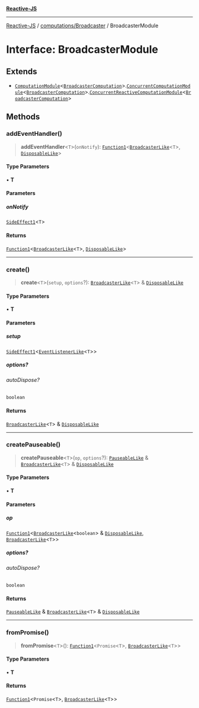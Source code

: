 [**Reactive-JS**](../../../README.md)

***

[Reactive-JS](../../../README.md) / [computations/Broadcaster](../README.md) / BroadcasterModule

# Interface: BroadcasterModule

## Extends

- [`ComputationModule`](../../interfaces/ComputationModule.md)\<[`BroadcasterComputation`](BroadcasterComputation.md)\>.[`ConcurrentComputationModule`](../../interfaces/ConcurrentComputationModule.md)\<[`BroadcasterComputation`](BroadcasterComputation.md)\>.[`ConcurrentReactiveComputationModule`](../../interfaces/ConcurrentReactiveComputationModule.md)\<[`BroadcasterComputation`](BroadcasterComputation.md)\>

## Methods

### addEventHandler()

> **addEventHandler**\<`T`\>(`onNotify`): [`Function1`](../../../functions/type-aliases/Function1.md)\<[`BroadcasterLike`](../../interfaces/BroadcasterLike.md)\<`T`\>, [`DisposableLike`](../../../utils/interfaces/DisposableLike.md)\>

#### Type Parameters

• **T**

#### Parameters

##### onNotify

[`SideEffect1`](../../../functions/type-aliases/SideEffect1.md)\<`T`\>

#### Returns

[`Function1`](../../../functions/type-aliases/Function1.md)\<[`BroadcasterLike`](../../interfaces/BroadcasterLike.md)\<`T`\>, [`DisposableLike`](../../../utils/interfaces/DisposableLike.md)\>

***

### create()

> **create**\<`T`\>(`setup`, `options`?): [`BroadcasterLike`](../../interfaces/BroadcasterLike.md)\<`T`\> & [`DisposableLike`](../../../utils/interfaces/DisposableLike.md)

#### Type Parameters

• **T**

#### Parameters

##### setup

[`SideEffect1`](../../../functions/type-aliases/SideEffect1.md)\<[`EventListenerLike`](../../../utils/interfaces/EventListenerLike.md)\<`T`\>\>

##### options?

###### autoDispose?

`boolean`

#### Returns

[`BroadcasterLike`](../../interfaces/BroadcasterLike.md)\<`T`\> & [`DisposableLike`](../../../utils/interfaces/DisposableLike.md)

***

### createPauseable()

> **createPauseable**\<`T`\>(`op`, `options`?): [`PauseableLike`](../../../utils/interfaces/PauseableLike.md) & [`BroadcasterLike`](../../interfaces/BroadcasterLike.md)\<`T`\> & [`DisposableLike`](../../../utils/interfaces/DisposableLike.md)

#### Type Parameters

• **T**

#### Parameters

##### op

[`Function1`](../../../functions/type-aliases/Function1.md)\<[`BroadcasterLike`](../../interfaces/BroadcasterLike.md)\<`boolean`\> & [`DisposableLike`](../../../utils/interfaces/DisposableLike.md), [`BroadcasterLike`](../../interfaces/BroadcasterLike.md)\<`T`\>\>

##### options?

###### autoDispose?

`boolean`

#### Returns

[`PauseableLike`](../../../utils/interfaces/PauseableLike.md) & [`BroadcasterLike`](../../interfaces/BroadcasterLike.md)\<`T`\> & [`DisposableLike`](../../../utils/interfaces/DisposableLike.md)

***

### fromPromise()

> **fromPromise**\<`T`\>(): [`Function1`](../../../functions/type-aliases/Function1.md)\<`Promise`\<`T`\>, [`BroadcasterLike`](../../interfaces/BroadcasterLike.md)\<`T`\>\>

#### Type Parameters

• **T**

#### Returns

[`Function1`](../../../functions/type-aliases/Function1.md)\<`Promise`\<`T`\>, [`BroadcasterLike`](../../interfaces/BroadcasterLike.md)\<`T`\>\>
